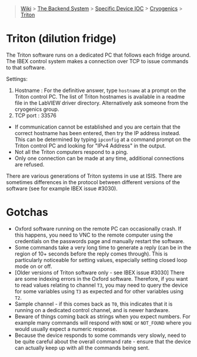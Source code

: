 > [Wiki](Home) > [The Backend System](The-Backend-System) > [Specific Device IOC](Specific-Device-IOC) > [Cryogenics](Cryogenics) > [Triton](Triton)

# Triton (dilution fridge)

The Triton software runs on a dedicated PC that follows each fridge around. The IBEX control system makes a connection over TCP to issue commands to that software.

Settings:
1. Hostname : For the definitive answer, type `hostname` at a prompt on the Triton control PC.  The list of Triton hostnames is available in a readme file in the LabVIEW driver directory.  Alternatively ask someone from the cryogenics group.
1. TCP port : 33576

* If communication cannot be established and you are certain that the correct hostname has been entered, then try the IP address instead.  This can be determined by typing `ipconfig` at a command prompt on the Triton control PC and looking for "IPv4 Address" in the output. 
* Not all the Triton computers respond to a ping.
* Only one connection can be made at any time, additional connections are refused.


There are various generations of Triton systems in use at ISIS. There are sometimes differences in the protocol between different versions of the software (see for example IBEX issue #3030).

# Gotchas

- Oxford software running on the remote PC can occasionally crash. If this happens, you need to VNC to the remote computer using the credentials on the passwords page and manually restart the software.
- Some commands take a very long time to generate a reply (can be in the region of 10+ seconds before the reply comes through). This is particularly noticeable for setting values, especially setting closed loop mode on or off.
- [Older versions of Triton software only - see IBEX issue #3030] There are some indexing errors in the Oxford software. Therefore, if you want to read values relating to channel `T3`, you may need to query the device for some variables using `T3` as expected and for other variables using `T2`.
- Sample channel - if this comes back as `T0`, this indicates that it is running on a dedicated control channel, and is newer hardware.
- Beware of things coming back as strings when you expect numbers. For example many commands will respond with `NONE` or `NOT_FOUND` where you would usually expect a numeric response.
- Because the device responds to some commands very slowly, need to be quite careful about the overall command rate - ensure that the device can actually keep up with all the commands being sent.
